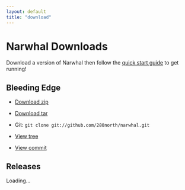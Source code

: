 ```yaml
---
layout: default
title: "download"
---
```


Narwhal Downloads
=================

Download a version of Narwhal then follow the [quick start guide](http://narwhaljs.org/quick-start.html) to get running!

Bleeding Edge
-------------

* [Download zip](http://github.com/280north/narwhal/zipball/master)
* [Download tar](http://github.com/280north/narwhal/tarball/master)

* Git: `git clone git://github.com/280north/narwhal.git`

* [View tree](http://github.com/280north/narwhal/tree/master)
* [View commit](http://github.com/280north/narwhal/commit/master)


Releases
--------

<div id="releases-list">Loading...</div>
<script type="text/javascript" charset="utf-8" src="js/releases.js"></script>
<script type="text/javascript" charset="utf-8" src="http://github.com/api/v2/json/repos/show/280north/narwhal/tags?callback=showreleases"></script>
